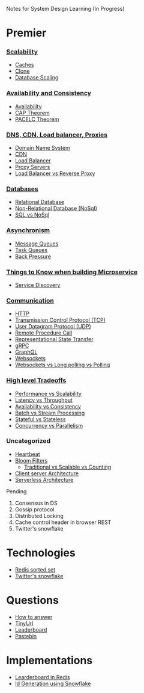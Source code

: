 Notes for System Design Learning (In Progress)

# Premier

### [Scalability](premier/Scalability.md)

- [Caches](premier/Scalability-files/Caches.md)
- [Clone](premier/Scalability-files/Clone.md)
- [Database Scaling](premier/Scalability-files/Database-Scaling.md)

### [Availability and Consistency](premier/Availability-Consistency.md)

- [Availability](premier/Availability-Consistency.md#availability)
- [CAP Theorem](premier/Availability-Consistency.md#cap-theorem)
- [PACELC Theorem](premier/Availability-Consistency.md#pacelc-theorem)

### [DNS, CDN, Load balancer, Proxies](premier/DNS-CDN-Load_balancer-Proxies.md)

- [Domain Name System](premier/DNS-CDN-Load_balancer-Proxies.md#domain-name-system)
- [CDN](premier/DNS-CDN-Load_balancer-Proxies.md#cdn)
- [Load Balancer](premier/DNS-CDN-Load_balancer-Proxies.md#load-balancer)
- [Proxy Servers](premier/DNS-CDN-Load_balancer-Proxies.md#proxy-servers)
- [Load Balancer vs Reverse Proxy](premier/DNS-CDN-Load_balancer-Proxies.md#load-balancer-vs-reverse-proxy)

### [Databases](premier/Databases.md)

- [Relational Database](premier/Databases.md#relational-database)
- [Non-Relational Database (NoSql)](premier/Databases.md#non-relational-database-nosql)
- [SQL vs NoSql](premier/Databases.md#sql-vs-nosql)

### [Asynchronism](premier/Asynchronism.md)

- [Message Queues](premier/Scalability-files/Message-Queue.md)
- [Task Queues](premier/Scalability-files/Task-Queue.md)
- [Back Pressure](premier/Asynchronism.md#back-pressure)

### [Things to Know when building Microservice](premier/Things-to-Know-when-building-Microservice.md)

- [Service Discovery](premier/Things-to-Know-when-building-Microservice.md#service-discovery)

### [Communication](premier/Communication.md)

- [HTTP](premier/Communication.md#http)
- [Transmission Control Protocol (TCP)](premier/Communication.md#transmission-control-protocol-tcp)
- [User Datagram Protocol (UDP)](premier/Communication.md#user-datagram-protocol-udp)
- [Remote Procedure Call](premier/Communication.md#remote-procedure-call-rpc)
- [Representational State Transfer](premier/Communication.md#representational-state-transfer-rest)
- [gRPC](premier/Communication.md#google-remote-procedure-callgrpc)
- [GraphQL](premier/Communication.md#graphql)
- [Websockets](premier/Communication.md#websockets)
- [Websockets vs Long polling vs Polling](premier/Communication.md#websocket-vs-long-polling-vs-polling)

### [High level Tradeoffs](premier/High-level-tradeoffs.md)

- [Performance vs Scalability](premier/High-level-tradeoffs.md#performance-vs-scalability)
- [Latency vs Throughput](premier/High-level-tradeoffs.md#latency-vs-throughput)
- [Availability vs Consistency](premier/High-level-tradeoffs.md#availability-vs-consistency---see-in-page-availability-and-consistency)
- [Batch vs Stream Processing](premier/High-level-tradeoffs.md#batch-vs-stream-processing)
- [Stateful vs Stateless](premier/High-level-tradeoffs.md#stateful-vs-stateless-design)
- [Concurrency vs Parallelism](premier/High-level-tradeoffs.md#concurrency-vs-parallelism)

### Uncategorized

- [Heartbeat](premier/Uncategorized/Heartbeat.md)
- [Bloom Filters](premier/Uncategorized/Bloom-filters.md)
  - [Traditional vs Scalable vs Counting](/premier/Uncategorized/Bloom-filters.md#traditional-vs-counting-vs-scalable-bloom-filter)
- [Client server Architecture](premier/Uncategorized/client-server-architecture.md)
- [Serverless Architecture](premier/Uncategorized/serverless-arch.md)

Pending

1. Consensus in DS
2. Gossip protocol
3. Distributed Locking
4. Cache control header in browser REST
5. Twitter's snowflake

# Technologies

- [Redis sorted set](Technologies/redis-sorted-set.md)
- [Twitter's snowflake](Questions/snowflake.md)

# Questions

- [How to answer](Questions/steps-to-answer-sd.md)
- [TinyUrl](Questions/TinyUrl.md)
- [Leaderboard](Questions/leader-board.md)
- [Pastebin](Questions/pastebin.md)

# Implementations

- [Learderboard in Redis](https://github.com/Ayush-k-Shukla/leaderboard-redis)
- [Id Generation using Snowflake](https://github.com/Ayush-k-Shukla/small-dev-projects/tree/main/3.%20snowflake-id)

